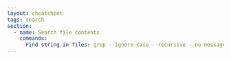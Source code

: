 ```yaml
---
layout: cheatsheet
tags: search
section:
  - name: Search file contents
    commands:
      Find string in files: grep --ignore-case --recursive --no-messages --exclude-dir=node_modules --exclude-dir=dist --exclude-dir=build --exclude-dir=.git --exclude=package-lock.json "<your string>" .
---
```

